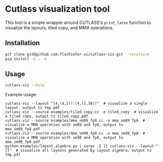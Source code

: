 # Cutlass visualization tool

This tool is a simple wrapper around CUTLASS's `print_latex` function to visualize the layouts, tiled copy, and MMA operations.

## Installation

```bash
git clone git@github.com:flashinfer-ai/cutlass-viz.git --recursive
pip install -e . -v
```

## Usage

```bash
cutlass-viz --help
```

Example usage:

```
cutlass-viz --layout "(4,(4,2)):(4,(1,16))"  # visualize a single layout, output to tmp.pdf
cutlass-viz --source examples/tiled_copy.cc -o tiled_copy  # visualize a tiled copy, output to tiled_copy.pdf
cutlass-viz --source examples/mma_sm89_fp8.cc -o mma_sm89_fp8  # visualize a MMA operation with sm89 and fp8, output to mma_sm89_fp8.pdf
cutlass-viz --source examples/mma_sm90_fp8.cc -o mma_sm90_fp8  # visualize a MMA operation with sm90 and fp8, output to mma_sm90_fp8.pdf
python examples/layout_algebra.py | xargs -I {} cutlass-viz --layout "{}"  # visualize all layouts generated by layout algebra, output to tmp.pdf
```
